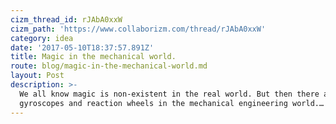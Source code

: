 ```yaml
---
cizm_thread_id: rJAbA0xxW
cizm_path: 'https://www.collaborizm.com/thread/rJAbA0xxW'
category: idea
date: '2017-05-10T18:37:57.891Z'
title: Magic in the mechanical world.
route: blog/magic-in-the-mechanical-world.md
layout: Post
description: >-
  We all know magic is non-existent in the real world. But then there are
  gyroscopes and reaction wheels in the mechanical engineering world.…
---
```

 
